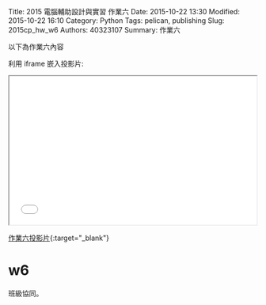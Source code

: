 Title: 2015  電腦輔助設計與實習 作業六
Date: 2015-10-22 13:30
Modified: 2015-10-22 16:10
Category: Python
Tags: pelican, publishing
Slug: 2015cp_hw_w6
Authors: 40323107
Summary: 作業六

以下為作業六內容

利用 iframe 嵌入投影片:

<iframe src="simplest6.html" width="500" height="300"></iframe>

[作業六投影片](simplest6.html){:target="_blank"}

w6
============
班級協同。

